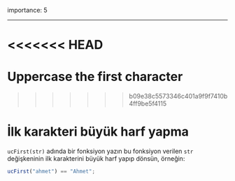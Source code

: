 importance: 5

---

<<<<<<< HEAD
=======
# Uppercase the first character
>>>>>>> b09e38c5573346c401a9f9f7410b4ff9be5f4115

# İlk karakteri büyük harf yapma

`ucFirst(str)` adında bir fonksiyon yazın bu fonksiyon verilen `str` değişkeninin ilk karakterini büyük harf yapıp dönsün, örneğin:

```js
ucFirst("ahmet") == "Ahmet";
```
